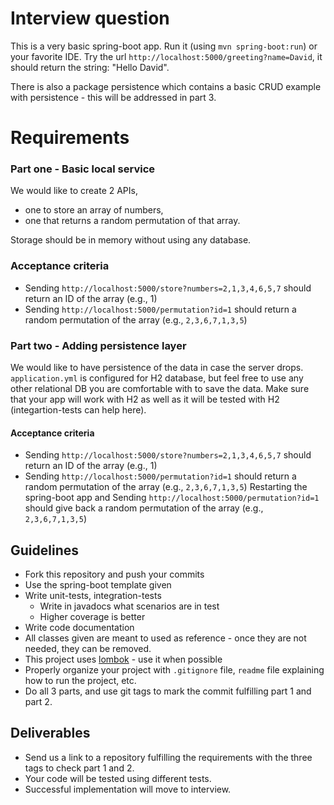 Interview question
==================


This is a very basic spring-boot app. Run it (using `mvn spring-boot:run`) or your favorite IDE.
Try the url `http://localhost:5000/greeting?name=David`, it should return the string: "Hello David".

There is also a package persistence which contains a basic CRUD example with persistence - this will be addressed in part 3.

# Requirements
### Part one - Basic local service
We would like to create 2 APIs, 
* one to store an array of numbers, 
* one that returns a random permutation of that array.

Storage should be in memory without using any database.

### Acceptance criteria
* Sending `http://localhost:5000/store?numbers=2,1,3,4,6,5,7` should 
return an ID of the array (e.g., 1)
* Sending `http://localhost:5000/permutation?id=1` should return 
a random permutation of the array (e.g., `2,3,6,7,1,3,5`)


### Part two - Adding persistence layer
We would like to have persistence of the data in case the server drops.
`application.yml` is configured for H2 database, but feel free to use any other relational DB you are comfortable with to save the data.
Make sure that your app will work with H2 as well as it will be tested with H2 (integartion-tests can help here).

#### Acceptance criteria
* Sending `http://localhost:5000/store?numbers=2,1,3,4,6,5,7` should 
return an ID of the array (e.g., 1)
* Sending `http://localhost:5000/permutation?id=1` should return 
a random permutation of the array (e.g., `2,3,6,7,1,3,5`)
Restarting the spring-boot app and Sending `http://localhost:5000/permutation?id=1` 
should give back a random permutation of the array (e.g., `2,3,6,7,1,3,5`)

## Guidelines
* Fork this repository and push your commits
* Use the spring-boot template given
* Write unit-tests, integration-tests 
  * Write in javadocs what scenarios are in test
  * Higher coverage is better
* Write code documentation
* All classes given are meant to used as reference - once they are not needed, they can be removed.
* This project uses [lombok](https://projectlombok.org/) - use it when possible
* Properly organize your project with `.gitignore` file, `readme` file explaining how to run the project, etc.
* Do all 3 parts, and use git tags to mark the commit fulfilling part 1 and part 2.

## Deliverables
* Send us a link to a repository fulfilling the requirements with the three tags to check part 1 and 2.
* Your code will be tested using different tests.
* Successful implementation will move to interview.
